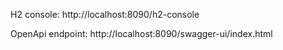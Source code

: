 H2 console: http://localhost:8090/h2-console

OpenApi endpoint: http://localhost:8090/swagger-ui/index.html